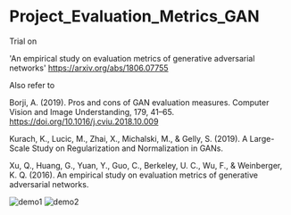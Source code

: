 # Project_Evaluation_Metrics_GAN
Trial on 

'An empirical study on evaluation metrics of generative adversarial networks' https://arxiv.org/abs/1806.07755


Also refer to

Borji, A. (2019). Pros and cons of GAN evaluation measures. Computer Vision and Image Understanding, 179, 41–65. https://doi.org/10.1016/j.cviu.2018.10.009

Kurach, K., Lucic, M., Zhai, X., Michalski, M., & Gelly, S. (2019). A Large-Scale Study on Regularization and Normalization in GANs.

Xu, Q., Huang, G., Yuan, Y., Guo, C., Berkeley, U. C., Wu, F., & Weinberger, K. Q. (2016). An empirical study on evaluation metrics of generative adversarial networks.

![demo1](code/demo1.gif)
![demo2](code/demo2.gif)